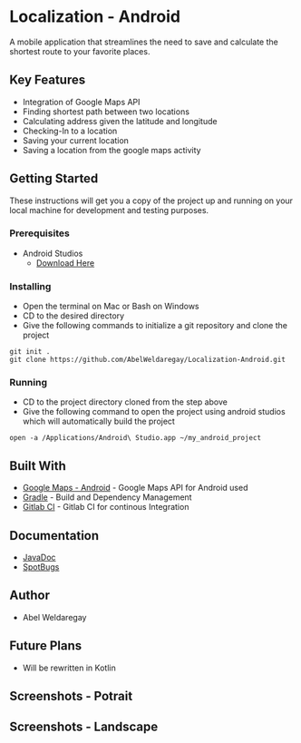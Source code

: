 # Localization - Android

A mobile application that streamlines the need to save and calculate the shortest route to your favorite places. 

## Key Features
- Integration of Google Maps API
- Finding shortest path between two locations
- Calculating address given the latitude and longitude
- Checking-In to a location
- Saving your current location
- Saving a location from the google maps activity

## Getting Started

These instructions will get you a copy of the project up and running on your local machine for development and testing purposes.

### Prerequisites
- Android Studios
   - [Download Here](https://developer.android.com/studio)

### Installing

- Open the terminal on Mac or Bash on Windows
- CD to the desired directory
- Give the following commands to initialize a git repository and clone the project

```
git init .
git clone https://github.com/AbelWeldaregay/Localization-Android.git
```
### Running
- CD to the project directory cloned from the step above
- Give the following command to open the project using android studios which will automatically build the project

```
open -a /Applications/Android\ Studio.app ~/my_android_project

```
## Built With

* [Google Maps - Android](https://developers.google.com/maps/documentation/android-sdk/intro) - Google Maps API for Android used
* [Gradle](https://gradle.org/) - Build and Dependency Management
* [Gitlab CI](https://gitlab.com/AbelWeldaregay/Localization-Android) - Gitlab CI for continous Integration

## Documentation
* [JavaDoc](https://www.google.com)
* [SpotBugs](https://www.google.com)

## Author
- Abel Weldaregay

## Future Plans
- Will be rewritten in Kotlin

## Screenshots - Potrait

## Screenshots - Landscape
